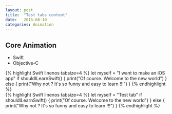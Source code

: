 ```yaml
---
layout: post
title:  "Test tabs content"
date:   2015-08-10
categories: Animation
---
```

## Core Animation

<div class="tabs_container">
	<ul class="tabs">
		<li class="tab-link current" data-tab="tab-1">Swift</li>
		<li class="tab-link" data-tab="tab-2">Objective-C</li>
	</ul>
	<div id="tab-1" class="tab-content current">
		{% highlight Swift linenos tabsize=4 %}
	let myself = "I want to make an iOS app"
	if shouldILearnSwift() {
	    print("Of course. Welcome to the new world")
	} else {
	    print("Why not ? It's so funny and easy to learn !!!")
	}
	{% endhighlight %}
	</div>
	<div id="tab-2" class="tab-content">
		{% highlight Swift linenos tabsize=4 %}
	let myself = "Test tab"
	if shouldILearnSwift() {
	    print("Of course. Welcome to the new world")
	} else {
	    print("Why not ? It's so funny and easy to learn !!!")
	}
	{% endhighlight %}
	</div>
</div>